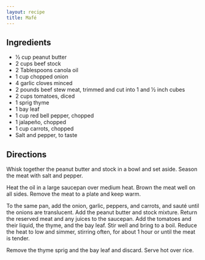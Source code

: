 ```yaml
---
layout: recipe
title: Mafé
---
```


## Ingredients

* 1⁄2 cup peanut butter
* 2 cups beef stock
* 2 Tablespoons canola oil
* 1 cup chopped onion
* 4 garlic cloves minced
* 2 pounds beef stew meat, trimmed and cut into 1 and 1⁄2 inch cubes
* 2 cups tomatoes, diced
* 1 sprig thyme
* 1 bay leaf
* 1 cup red bell pepper, chopped
* 1 jalapeño, chopped
* 1 cup carrots, chopped
* Salt and pepper, to taste

## Directions

Whisk together the peanut butter and stock in a bowl and set aside.
Season the meat with salt and pepper.

Heat the oil in a large saucepan over medium heat. Brown the meat well
on all sides. Remove the meat to a plate and keep
warm.

To the same pan, add the onion, garlic, peppers, and carrots, and sauté
until the onions are translucent. Add the peanut butter and stock
mixture. Return the reserved meat and any juices to the saucepan. Add
the tomatoes and their liquid, the thyme, and the bay leaf. Stir well
and bring to a boil. Reduce the heat to low and simmer, stirring often,
for about 1 hour or until the meat is tender.

Remove the thyme sprig and the bay leaf and discard. Serve hot over
rice.
